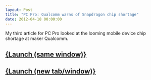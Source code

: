 ```yaml
---
layout: Post
title: "PC Pro: Qualcomm warns of Snapdragon chip shortage"
date: 2012-04-18 00:00:00
---
```


My third article for PC Pro looked at the looming mobile device chip shortage at maker Qualcomm.

## <a href="http://www.pcpro.co.uk/news/374197/qualcomm-warns-of-snapdragon-chip-shortage?width=1050&height=800&iframe=true" class="colorbox-load">{Launch (same window)}</a>
## <a href="http://www.pcpro.co.uk/news/374197/qualcomm-warns-of-snapdragon-chip-shortage" target="_blank">{Launch (new tab/window)}</a>